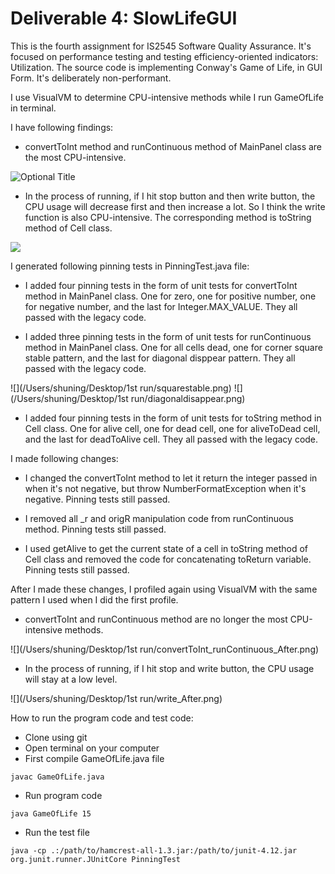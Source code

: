 # Deliverable 4: SlowLifeGUI
This is the fourth assignment for IS2545 Software Quality Assurance. It's focused on performance testing and testing efficiency-oriented indicators: Utilization. The source code is implementing Conway's Game of Life, in GUI Form.  It's deliberately non-performant.

I use VisualVM to determine CPU-intensive methods while I run GameOfLife in terminal. 

I have following findings:

* convertToInt method and runContinuous method of MainPanel class are the most CPU-intensive.

![](/pics/convertToInt_runContinuous.jpg?raw=true "Optional Title")

* In the process of running, if I hit stop button and then write button, the CPU usage will decrease first and then increase a lot. So I think the write function is also CPU-intensive. The corresponding method is toString method of Cell class.

![](https://drive.google.com/open?id=0Byq0G7BliOfeNzNKQmY5eTFhRTA)

I generated following pinning tests in PinningTest.java file:

* I added four pinning tests in the form of unit tests for convertToInt method in MainPanel class. One for zero, one for positive number, one for negative number, and the last for Integer.MAX_VALUE. They all passed with the legacy code.

* I added three pinning tests in the form of unit tests for runContinuous method in MainPanel class. One for all cells dead, one for corner square stable pattern, and the last for diagonal disppear pattern. They all passed with the legacy code.

![](/Users/shuning/Desktop/1st run/squarestable.png)
![](/Users/shuning/Desktop/1st run/diagonaldisappear.png)

* I added four pinning tests in the form of unit tests for toString method in Cell class. One for alive cell, one for dead cell, one for aliveToDead cell, and the last for deadToAlive cell. They all passed with the legacy code.

I made following changes:

* I changed the convertToInt method to let it return the integer passed in when it's not negative, but throw NumberFormatException when it's negative. Pinning tests still passed.

* I removed all _r and origR manipulation code from runContinuous method. Pinning tests still passed.

* I used getAlive to get the current state of a cell in toString method of Cell class and removed the code for concatenating toReturn variable. Pinning tests still passed.

After I made these changes, I profiled again using VisualVM with the same pattern I used when I did the first profile.

* convertToInt and runContinuous method are no longer the most CPU-intensive methods.

![](/Users/shuning/Desktop/1st run/convertToInt_runContinuous_After.png)

* In the process of running, if I hit stop and write button, the CPU usage will stay at a low level.

![](/Users/shuning/Desktop/1st run/write_After.png)

How to run the program code and test code:

* Clone using git
* Open terminal on your computer
* First compile GameOfLife.java file

```
javac GameOfLife.java
```
* Run program code

```
java GameOfLife 15
```
* Run the test file

```
java -cp .:/path/to/hamcrest-all-1.3.jar:/path/to/junit-4.12.jar org.junit.runner.JUnitCore PinningTest
```








